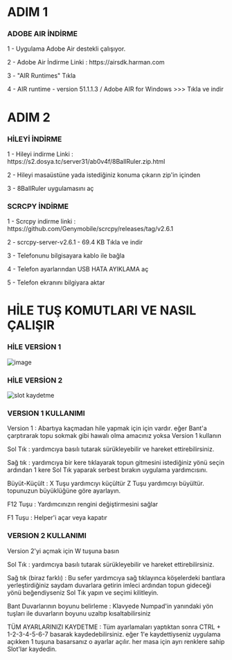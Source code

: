 # ADIM 1

### ADOBE AIR İNDİRME
<p>1 - Uygulama Adobe Air destekli çalışıyor.
<p>2 - Adobe Air İndirme Linki : https://airsdk.harman.com 
<p>3 - "AIR Runtimes" Tıkla
<p>4 - AIR runtime - version 51.1.1.3  /  Adobe AIR for Windows >>> Tıkla ve indir

# ADIM 2
### HİLEYİ İNDİRME
<p>1 - Hileyi indirme Linki : https://s2.dosya.tc/server31/ab0v4f/8BallRuler.zip.html
<p>2 - Hileyi masaüstüne yada istediğiniz konuma çıkarın zip'in içinden
<p>3 - 8BallRuler uygulamasını aç

### SCRCPY İNDİRME
<p>1 - Scrcpy indirme linki : https://github.com/Genymobile/scrcpy/releases/tag/v2.6.1
<p>2 - scrcpy-server-v2.6.1 - 69.4 KB Tıkla ve indir
<p>3 - Telefonunu bilgisayara kablo ile bağla
<p>4 - Telefon ayarlarından USB HATA AYIKLAMA aç
<p>5 - Telefon ekranını bilgiyara aktar

# HİLE TUŞ KOMUTLARI VE NASIL ÇALIŞIR
### HİLE VERSİON 1
![image](https://github.com/user-attachments/assets/0f19fa9f-8f5e-42a5-a944-26991ae3e1d8)

### HİLE VERSİON 2
![slot kaydetme](https://github.com/user-attachments/assets/951f6c60-fc17-4d31-99ed-0cee3eb11c5d)

### VERSION 1 KULLANIMI
<p> Version 1 :  Abartıya kaçmadan hile yapmak için için vardır. eğer Bant'a çarptırarak topu sokmak gibi hawalı olma amacınız yoksa Version 1 kullanın
<p> Sol Tık : yardımcıya basılı tutarak sürükleyebilir ve hareket ettirebilirsiniz.
<p> Sağ tık : yardımcıya bir kere tıklayarak topun gitmesini istediğiniz yönü seçin ardından 1 kere Sol Tık yaparak serbest bırakın uygulama yardımcısını.
<p> Büyüt-Küçült : X Tuşu yardımcıyı küçültür Z Tuşu yardımcıyı büyültür. topunuzun büyüklüğüne göre ayarlayın.
<p> F12 Tuşu : Yardımcınızın rengini değiştirmesini sağlar
<p> F1 Tuşu : Helper'i açar veya kapatır

### VERSION 2 KULLANIMI
<p> Version 2'yi açmak için W tuşuna basın
<p> Sol Tık : yardımcıya basılı tutarak sürükleyebilir ve hareket ettirebilirsiniz.
<p> Sağ tık (biraz farklı) : Bu sefer yardımcıya sağ tıklayınca  köşelerdeki bantlara yerleştirdiğiniz saydam duvarlara getirin imleci ardından topun gideceği yönü beğendiyseniz Sol Tık yapın ve seçimi kilitleyin.
<p> Bant Duvarlarının boyunu belirleme : Klavyede Numpad'in yanındaki yön tuşları ile duvarların boyunu uzaltıp kısaltabilirsiniz

<p> TÜM AYARLARINIZI KAYDETME : Tüm ayarlamaları yaptıktan sonra CTRL + 1-2-3-4-5-6-7 basarak kaydedebilirsiniz. eğer 1'e kaydettiyseniz uygulama açıkken 1 tuşuna basarsanız o ayarlar açılır. her masa için ayrı renklere sahip Slot'lar kaydedin.
